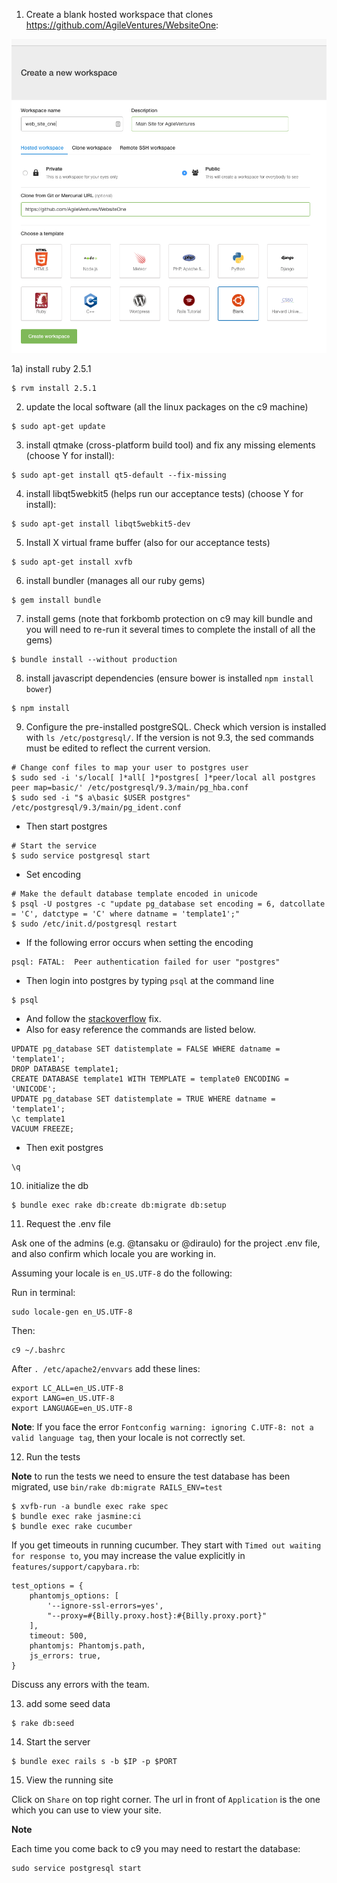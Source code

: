 1) Create a blank hosted workspace that clones https://github.com/AgileVentures/WebsiteOne:

![](images/Screenshot%202016-05-25%2008.40.44.png)

1a) install ruby 2.5.1

```
$ rvm install 2.5.1
```

2) update the local software (all the linux packages on the c9 machine)

```
$ sudo apt-get update

```

3) install qtmake (cross-platform build tool) and fix any missing elements (choose Y for install):

```
$ sudo apt-get install qt5-default --fix-missing
```

4) install libqt5webkit5 (helps run our acceptance tests) (choose Y for install):

```
$ sudo apt-get install libqt5webkit5-dev
```

5) Install X virtual frame buffer (also for our acceptance tests)

```
$ sudo apt-get install xvfb
```

6) install bundler (manages all our ruby gems)

```
$ gem install bundle
```

7) install gems (note that forkbomb protection on c9 may kill bundle and you will need to re-run it several times to complete the install of all the gems)

```
$ bundle install --without production
```

8) install javascript dependencies (ensure bower is installed `npm install bower`)

```
$ npm install
```

9) Configure the pre-installed postgreSQL. Check which version is installed with `ls /etc/postgresql/`. If the version is not 9.3, the sed commands must be edited to reflect the current version.

```
# Change conf files to map your user to postgres user
$ sudo sed -i 's/local[ ]*all[ ]*postgres[ ]*peer/local all postgres peer map=basic/' /etc/postgresql/9.3/main/pg_hba.conf
$ sudo sed -i "$ a\basic $USER postgres" /etc/postgresql/9.3/main/pg_ident.conf
```

- Then start postgres

```
# Start the service
$ sudo service postgresql start
```
- Set encoding

```
# Make the default database template encoded in unicode
$ psql -U postgres -c "update pg_database set encoding = 6, datcollate = 'C', datctype = 'C' where datname = 'template1';"
$ sudo /etc/init.d/postgresql restart
```

- If the following error occurs when setting the encoding

```
psql: FATAL:  Peer authentication failed for user "postgres"
```

- Then login into postgres by typing `psql` at the command line

```
$ psql
```

- And follow the [stackoverflow](https://stackoverflow.com/a/16737776/10166730) fix.
- Also for easy reference the commands are listed below.

```
UPDATE pg_database SET datistemplate = FALSE WHERE datname = 'template1';
DROP DATABASE template1;
CREATE DATABASE template1 WITH TEMPLATE = template0 ENCODING = 'UNICODE';
UPDATE pg_database SET datistemplate = TRUE WHERE datname = 'template1';
\c template1
VACUUM FREEZE;
```

- Then exit postgres

```
\q
```

10) initialize the db

```
$ bundle exec rake db:create db:migrate db:setup
```

11) Request the .env file

Ask one of the admins (e.g. @tansaku or @diraulo) for the project .env file, and also confirm which locale you are working in.

Assuming your locale is `en_US.UTF-8` do the following:

Run in terminal:

```
sudo locale-gen en_US.UTF-8
```

Then:

```
c9 ~/.bashrc
```

After `. /etc/apache2/envvars` add these lines:

```
export LC_ALL=en_US.UTF-8
export LANG=en_US.UTF-8
export LANGUAGE=en_US.UTF-8
```

**Note**: If you face the error `Fontconfig warning: ignoring C.UTF-8: not a valid language tag`, then your locale is not correctly set.

12) Run the tests

**Note** to run the tests we need to ensure the test database has been migrated, use `bin/rake db:migrate RAILS_ENV=test`

```
$ xvfb-run -a bundle exec rake spec
$ bundle exec rake jasmine:ci
$ bundle exec rake cucumber
```

If you get timeouts in running cucumber. They start with `Timed out waiting for response to`, you may increase the value explicitly in `features/support/capybara.rb`:
```
test_options = {
    phantomjs_options: [
        '--ignore-ssl-errors=yes',
        "--proxy=#{Billy.proxy.host}:#{Billy.proxy.port}"
    ],
    timeout: 500,
    phantomjs: Phantomjs.path,
    js_errors: true,
}
```

Discuss any errors with the team.

13) add some seed data

```
$ rake db:seed
```

14) Start the server

```
$ bundle exec rails s -b $IP -p $PORT
```

15) View the running site

Click on `Share` on top right corner. The url in front of `Application` is the one which you can use to view your site.


**Note**

Each time you come back to c9 you may need to restart the database:

```
sudo service postgresql start
```

